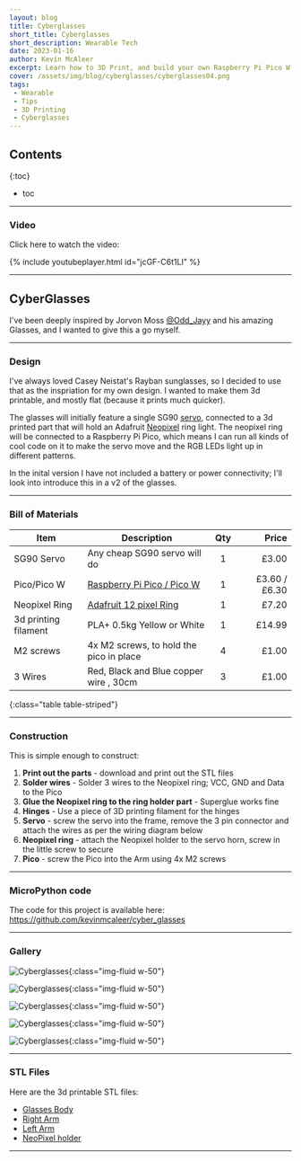 ```yaml
---
layout: blog
title: Cyberglasses
short_title: Cyberglasses
short_description: Wearable Tech
date: 2023-01-16
author: Kevin McAleer
excerpt: Learn how to 3D Print, and build your own Raspberry Pi Pico W powered Cyberglasses
cover: /assets/img/blog/cyberglasses/cyberglasses04.png
tags:
 - Wearable
 - Tips
 - 3D Printing
 - Cyberglasses
---
```


## Contents

{:toc}
* toc

---

### Video

Click here to watch the video:

{% include youtubeplayer.html id="jcGF-C6t1LI" %}

---

## CyberGlasses

I've been deeply inspired by Jorvon Moss [@Odd_Jayy](https://www.twitter.com/@Odd_Jayy) and his amazing Glasses, and I wanted to give this a go myself.

---

### Design

I've always loved Casey Neistat's Rayban sunglasses, so I decided to use that as the inspriation for my own design. I wanted to make them 3d printable, and mostly flat (because it prints much quicker).

The glasses will initially feature a single SG90 [servo](/resources/glossary#servo), connected to a 3d printed part that will hold an Adafruit [Neopixel](/resources/glossary#neopixel) ring light. The neopixel ring will be connected to a Raspberry Pi Pico, which means I can run all kinds of cool code on it to make the servo move and the RGB LEDs light up in different patterns.

In the inital version I have not included a battery or power connectivity; I'll look into introduce this in a v2 of the glasses.

---

### Bill of Materials

Item                 | Description                                                                                                           | Qty |         Price
---------------------|-----------------------------------------------------------------------------------------------------------------------|:---:|-------------:
SG90 Servo           | Any cheap SG90 servo will do                                                                                          |  1  |         £3.00
Pico/Pico W          | [Raspberry Pi Pico / Pico W](https://shop.pimoroni.com/products/raspberry-pi-pico)                                    |  1  | £3.60 / £6.30
Neopixel Ring        | [Adafruit 12 pixel Ring](https://shop.pimoroni.com/products/adafruit-neopixel-ring-24-x-rgb-led-w-integrated-drivers) |  1  |         £7.20
3d printing filament | PLA+ 0.5kg Yellow or White                                                                                            |  1  |        £14.99
M2 screws            | 4x M2 screws, to hold the pico in place                                                                               |  4  |         £1.00
3 Wires              | Red, Black and Blue copper wire , 30cm                                                                                              |  3  |         £1.00
{:class="table table-striped"}

---

### Construction

This is simple enough to construct:

1. **Print out the parts** - download and print out the STL files
1. **Solder wires** - Solder 3 wires to the Neopixel ring; VCC, GND and Data to the Pico
1. **Glue the Neopixel ring to the ring holder part** - Superglue works fine
1. **Hinges** - Use a piece of 3D printing filament for the hinges
1. **Servo** - screw the servo into the frame, remove the 3 pin connector and attach the wires as per the wiring diagram below
1. **Neopixel ring** - attach the Neopixel holder to the servo horn, screw in the little screw to secure
1. **Pico** - screw the Pico into the Arm using 4x M2 screws

---

### MicroPython code

The code for this project is available here: <https://github.com/kevinmcaleer/cyber_glasses>

---

### Gallery

![Cyberglasses](/assets/img/blog/cyberglasses/cyberglasses01.png){:class="img-fluid w-50"}

![Cyberglasses](/assets/img/blog/cyberglasses/cyberglasses02.jpg){:class="img-fluid w-50"}

![Cyberglasses](/assets/img/blog/cyberglasses/cyberglasses03.jpg){:class="img-fluid w-50"}

![Cyberglasses](/assets/img/blog/cyberglasses/cyberglasses05.jpg){:class="img-fluid w-50"}

![Cyberglasses](/assets/img/blog/cyberglasses/cyberglasses06.jpg){:class="img-fluid w-50"}

---

### STL Files

Here are the 3d printable STL files:

* [Glasses Body](/assets/stl/cyberglasses/glasses.stl)
* [Right Arm](/assets/stl/cyberglasses/rightarm.stl)
* [Left Arm](/assets/stl/cyberglasses/leftarm.stl)
* [NeoPixel holder](/assets/stl/cyberglasses/neopixel_holder.stl)

---
